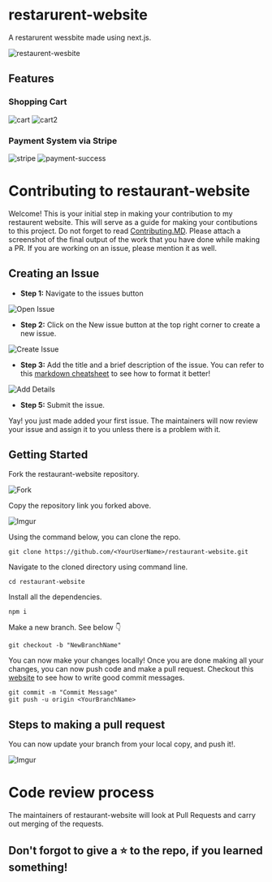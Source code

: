 # restarurent-website

A restarurent wessbite made using next.js.

![restaurent-wesbite](https://imgur.com/z9XKca4.jpg)

## Features

### Shopping Cart

![cart](https://imgur.com/UnlsLAx.jpg)
![cart2](https://imgur.com/aGzhiNM.jpg)

### Payment System via Stripe

![stripe](https://imgur.com/Pj9L9NM.jpg)
![payment-success](https://imgur.com/J1Gv1uf.jpg)

# Contributing to restaurant-website

Welcome! This is your initial step in making your contribution to my restaurent website. This will serve as a guide for making your contibutions to this project. Do not forget to read [Contributing.MD](https://github.com/vidhichadha2507/restaurant-website/blob/main/CONTRIBUTING.md).
Please attach a screenshot of the final output of the work that you have done while making a PR. If you are working on an issue, please mention it as well.

## Creating an Issue

- **Step 1:** Navigate to the issues button

![Open Issue](https://imgur.com/IS4bMnl.jpg)

- **Step 2:** Click on the New issue button at the top right corner to create a new issue.

![Create Issue](https://imgur.com/DQXAa7H.jpg)

- **Step 3:** Add the title and a brief description of the issue. You can refer to this [markdown cheatsheet](https://www.markdownguide.org/cheat-sheet/) to see how to format it better!

![Add Details](https://imgur.com/zlNAJfC.jpg)

- **Step 5:** Submit the issue. 

Yay! you just made added your first issue. The maintainers will now review your issue and assign it to you unless there is a problem with it.


## Getting Started

Fork the restaurant-website repository.

![Fork](https://imgur.com/81ENLs6.jpg)

Copy the repository link you forked above.

![Imgur](https://imgur.com/mILQ9cB.jpg)

Using the command below, you can clone the repo.

```
git clone https://github.com/<YourUserName>/restaurant-website.git
```

Navigate to the cloned directory using command line. 

```
cd restaurant-website
```

Install all the dependencies.

```
npm i
```

Make a new branch. See below 👇

```
git checkout -b "NewBranchName"
```

You can now make your changes locally! Once you are done making all your changes, you can now push code and make a pull request. Checkout this [website](https://www.freecodecamp.org/news/writing-good-commit-messages-a-practical-guide/) to see how to write good commit messages.
```
git commit -m "Commit Message"
git push -u origin <YourBranchName>
```

## Steps to making a pull request

You can now update your branch from your local copy, and push it!.

![Imgur](https://imgur.com/mGJHc3J.jpg)


# Code review process

The maintainers of restaurant-website will look at Pull Requests and carry out merging of the requests.


## Don't forgot to give a ⭐ to the repo, if you learned something!

